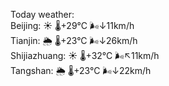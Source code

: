 Today weather:  
Beijing: ☀️ 🌡️+29°C 🌬️↓11km/h  
Tianjin: 🌦 🌡️+23°C 🌬️↓26km/h  
Shijiazhuang: ☀️ 🌡️+32°C 🌬️↖11km/h  
Tangshan: 🌦 🌡️+23°C 🌬️↓22km/h  
